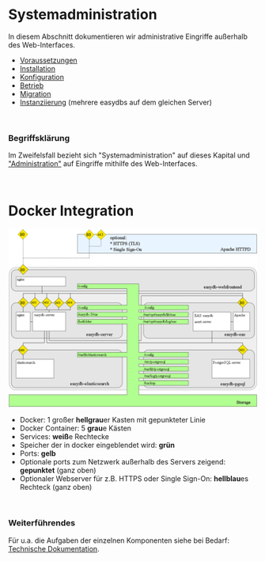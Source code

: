# Systemadministration

In diesem Abschnitt dokumentieren wir administrative Eingriffe außerhalb des Web-Interfaces.


* [Voraussetzungen](/sysadmin/requirements/requirements.md)
* [Installation](/sysadmin/installation/installation.md)
* [Konfiguration](/sysadmin/konfiguration/konfiguration.md)
* [Betrieb](/sysadmin/betrieb/betrieb.md)
* [Migration](/sysadmin/migration/migration.md)
* [Instanziierung](/sysadmin/instances/instances.md) (mehrere easydbs auf dem gleichen Server)

&nbsp;

### Begriffsklärung

Im Zweifelsfall bezieht sich "Systemadministration" auf dieses Kapital und ["Administration"](../webfrontend/administration/administration.md) auf Eingriffe mithilfe des Web-Interfaces.

&nbsp;

# Docker Integration
![Docker Integration](../sysadmin/easydb5_docker_architecture.png)

* Docker: 1 großer **hellgrau**er Kasten mit gepunkteter Linie
* Docker Container: 5 **grau**e Kästen
* Services: **weiß**e Rechtecke
* Speicher der in docker eingeblendet wird: **grün**
* Ports: **gelb**
* Optionale ports zum Netzwerk außerhalb des Servers zeigend: **gepunktet** (ganz oben)
* Optionaler Webserver für z.B. HTTPS oder Single Sign-On: **hellblau**es Rechteck (ganz oben)

&nbsp;

### Weiterführendes
Für u.a. die Aufgaben der einzelnen Komponenten siehe bei Bedarf: [Technische Dokumentation](../technical/technical.md).

&nbsp;

